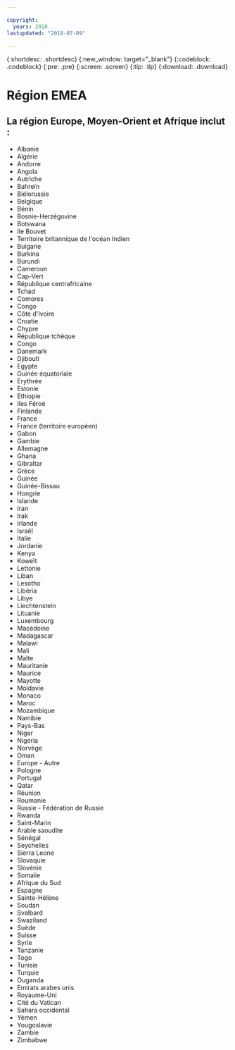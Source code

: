 ```yaml
---

copyright:
  years: 2018
lastupdated: "2018-07-09"

---
```


{:shortdesc: .shortdesc}
{:new_window: target="_blank"}
{:codeblock: .codeblock}
{:pre: .pre}
{:screen: .screen}
{:tip: .tip}
{:download: .download}

# Région EMEA

## La région Europe, Moyen-Orient et Afrique inclut :
  * Albanie
  * Algérie
  * Andorre
  * Angola
  * Autriche
  * Bahreïn
  * Biélorussie
  * Belgique
  * Bénin
  * Bosnie-Herzégovine
  * Botswana
  * Ile Bouvet
  * Territoire britannique de l'océan Indien
  * Bulgarie
  * Burkina
  * Burundi
  * Cameroun
  * Cap-Vert
  * République centrafricaine
  * Tchad
  * Comores
  * Congo
  * Côte d'Ivoire
  * Croatie
  * Chypre
  * République tchèque
  * Congo
  * Danemark
  * Djibouti
  * Egypte
  * Guinée équatoriale
  * Erythrée
  * Estonie
  * Ethiopie
  * Iles Féroé
  * Finlande
  * France
  * France (territoire européen)
  * Gabon
  * Gambie
  * Allemagne
  * Ghana
  * Gibraltar
  * Grèce
  * Guinée
  * Guinée-Bissau
  * Hongrie
  * Islande
  * Iran
  * Irak
  * Irlande
  * Israël
  * Italie
  * Jordanie
  * Kenya
  * Koweït
  * Lettonie
  * Liban
  * Lesotho
  * Libéria
  * Libye
  * Liechtenstein
  * Lituanie
  * Luxembourg
  * Macédoine
  * Madagascar
  * Malawi
  * Mali
  * Malte
  * Mauritanie
  * Maurice
  * Mayotte
  * Moldavie
  * Monaco
  * Maroc
  * Mozambique
  * Namibie
  * Pays-Bas
  * Niger
  * Nigeria
  * Norvège
  * Oman
  * Europe - Autre
  * Pologne
  * Portugal
  * Qatar
  * Réunion
  * Roumanie
  * Russie - Fédération de Russie
  * Rwanda
  * Saint-Marin
  * Arabie saoudite
  * Sénégal
  * Seychelles
  * Sierra Leone
  * Slovaquie
  * Slovénie
  * Somalie
  * Afrique du Sud
  * Espagne
  * Sainte-Hélène
  * Soudan
  * Svalbard
  * Swaziland
  * Suède
  * Suisse
  * Syrie
  * Tanzanie
  * Togo
  * Tunisie
  * Turquie
  * Ouganda
  * Emirats arabes unis
  * Royaume-Uni
  * Cité du Vatican
  * Sahara occidental
  * Yémen
  * Yougoslavie
  * Zambie
  * Zimbabwe
